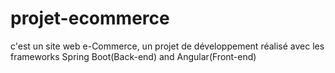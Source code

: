 # projet-ecommerce
c'est un site web e-Commerce, un projet de développement réalisé avec les frameworks Spring Boot(Back-end) and Angular(Front-end) 
